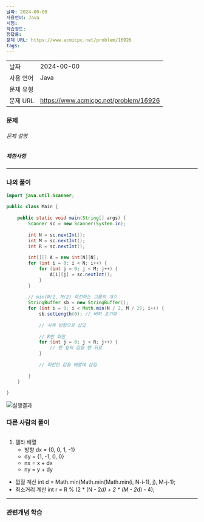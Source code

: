 ```yaml
---
날짜: 2024-00-00
사용언어: Java
시험: 
학습정도: 
정답률: 
문제 URL: https://www.acmicpc.net/problem/16926
tags:
---
```

|        |                                       |
| ------ | ------------------------------------- |
| 날짜     | 2024-00-00                            |
| 사용 언어  | Java                                  |
| 문제 유형  |                                       |
| 문제 URL | https://www.acmicpc.net/problem/16926 |



### 문제

###### 문제 설명


##### 제한사항


---

### 나의 풀이

```java
import java.util.Scanner;  
  
public class Main {  
  
    public static void main(String[] args) {  
        Scanner sc = new Scanner(System.in);  
  
        int N = sc.nextInt();  
        int M = sc.nextInt();  
        int R = sc.nextInt();  
  
        int[][] A = new int[N][N];  
        for (int i = 0; i < N; i++) {  
            for (int j = 0; j < M; j++) {  
                A[i][j] = sc.nextInt();  
            }  
        }  
  
        // min(N/2, M/2) 회전하는 그룹의 개수  
        StringBuffer sb = new StringBuffer();  
        for (int i = 0; i < Math.min(N / 2, M / 2); i++) {  
            sb.setLength(0); // 버퍼 초기화  
  
            // 시계 방향으로 삽입  
  
            // R번 회전  
            for (int j = 0; j < R; j++) {  
                // 맨 앞의 값을 맨 뒤로  
            }  
  
            // 회전한 값을 배열에 삽입  
  
        }  
    }  
  
}
```

![실행결과](/assets/CodingTest/B16926.png)
### 다른 사람의 풀이

```java

```
1. 델타 배열
	-  방향 dx = {0, 0, 1, -1} 
	- dy = {1, -1, 0, 0}
	- nx = x + dx
	- ny = y + dy

-  껍질 계산 int d = Math.min(Math.min(Math.min(i, N-i-1), j), M-j-1); 
- 최소거리 계산 int r = R % (2 * (N - 2*d) + 2 * (M - 2*d) - 4);

---
### 관련개념 학습
